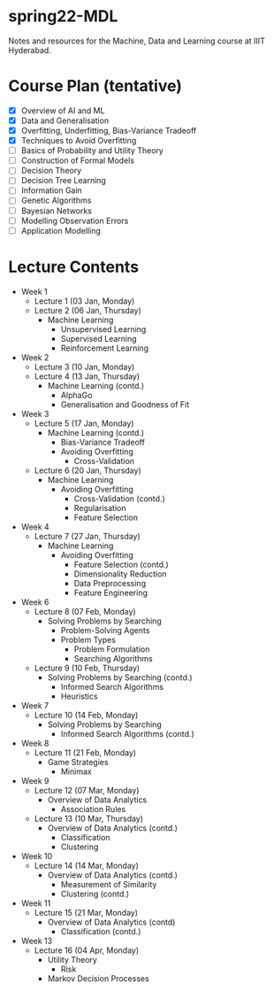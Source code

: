 # spring22-MDL
Notes and resources for the Machine, Data and Learning course at IIIT Hyderabad.

# Course Plan (tentative)
- [x] Overview of AI and ML
- [x] Data and Generalisation
- [x] Overfitting, Underfitting, Bias-Variance Tradeoff
- [x] Techniques to Avoid Overfitting
- [ ] Basics of Probability and Utility Theory
- [ ] Construction of Formal Models
- [ ] Decision Theory
- [ ] Decision Tree Learning
- [ ] Information Gain
- [ ] Genetic Algorithms
- [ ] Bayesian Networks
- [ ] Modelling Observation Errors
- [ ] Application Modelling

# Lecture Contents
* Week 1
    - Lecture 1 (03 Jan, Monday)
    - Lecture 2 (06 Jan, Thursday)
        - Machine Learning
            - Unsupervised Learning
            - Supervised Learning
            - Reinforcement Learning
* Week 2
    - Lecture 3 (10 Jan, Monday)
    - Lecture 4 (13 Jan, Thursday)
        - Machine Learning (contd.)
            - AlphaGo
            - Generalisation and Goodness of Fit
* Week 3
    - Lecture 5 (17 Jan, Monday)
        - Machine Learning (contd.)
            - Bias-Variance Tradeoff
            - Avoiding Overfitting
                - Cross-Validation
    - Lecture 6 (20 Jan, Thursday)
        - Machine Learning
            - Avoiding Overfitting
                - Cross-Validation (contd.)
                - Regularisation
                - Feature Selection
* Week 4
    - Lecture 7 (27 Jan, Thursday)
        - Machine Learning
            - Avoiding Overfitting
                - Feature Selection (contd.)
                - Dimensionality Reduction
                - Data Preprocessing
                - Feature Engineering
* Week 6
    - Lecture 8 (07 Feb, Monday)
        - Solving Problems by Searching
            - Problem-Solving Agents
            - Problem Types
                - Problem Formulation
                - Searching Algorithms
    - Lecture 9 (10 Feb, Thursday)
        - Solving Problems by Searching (contd.)
            - Informed Search Algorithms
            - Heuristics
* Week 7
    - Lecture 10 (14 Feb, Monday)
        - Solving Problems by Searching
            - Informed Search Algorithms (contd.)
* Week 8
    - Lecture 11 (21 Feb, Monday)
        - Game Strategies
            - Minimax
* Week 9
    - Lecture 12 (07 Mar, Monday)
        - Overview of Data Analytics
            - Association Rules
    - Lecture 13 (10 Mar, Thursday)
        - Overview of Data Analytics (contd.)
            - Classification
            - Clustering
* Week 10
    - Lecture 14 (14 Mar, Monday)
        - Overview of Data Analytics (contd.)
            - Measurement of Similarity
            - Clustering (contd.)
* Week 11
    - Lecture 15 (21 Mar, Monday)
        - Overview of Data Analytics (contd)
            - Classification (contd.)
* Week 13
    - Lecture 16 (04 Apr, Monday)
        - Utility Theory
            - Risk
        - Markov Decision Processes
